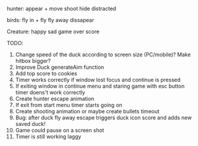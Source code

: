 hunter:
    appear
    + move
    shoot
    hide
    distracted

birds:
    fly in
    + fly
    fly away
    dissapear

Creature:
    happy
    sad
    game over score

TODO: 
1. Change speed of the duck according to screen size (PC/mobile)? Make hitbox bigger?
2. Improve Duck generateAim function
4. Add top score to cookies
5. Timer works correctly if window lost focus and continue is pressed
6. If exiting window in continue menu and staring game with esc button timer doens't work correctly
7. Create hunter escape animation
8. If exit from start menu timer starts going on
9. Create shooting animation or maybe create bullets timeout
10. Bug: after duck fly away escape triggers duck icon score and adds new saved duck!
11. Game could pause on a screen shot
12. Timer is still working laggy